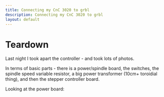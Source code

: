 ```yaml
---
title: Connecting my CnC 3020 to grbl
description: Connecting my CnC 3020 to grbl
layout: default
---
```

# Teardown

Last night I took apart the controller - and took lots of photos.

In terms of basic parts - there is a power/spindle board, the switches, the spindle speed variable resistor, a big power transformer (10cm+ toroidial thing), and then the stepper controller board.

Looking at the power board:
